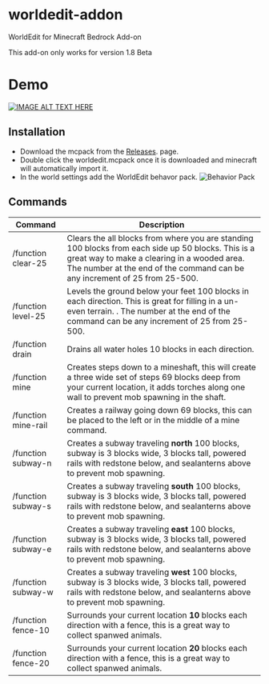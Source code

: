 # worldedit-addon
WorldEdit for Minecraft Bedrock Add-on

This add-on only works for version 1.8 Beta


# Demo
[![IMAGE ALT TEXT HERE](https://img.youtube.com/vi/wDF47_f8LyY/0.jpg)](https://www.youtube.com/watch?v=wDF47_f8LyY)

## Installation 
 - Download the mcpack from the [Releases](https://github.com/The-HeX/worldedit-addon/releases). page.
 - Double click the worldedit.mcpack once it is downloaded and minecraft will automatically import it.
 - In the world settings add the WorldEdit behavor pack. 
![Behavior Pack](https://user-images.githubusercontent.com/114692/48362687-cc662180-e669-11e8-866a-9a21a170ecb1.png)

## Commands

Command | Description 
------- | -----------
/function clear-25 | Clears the all blocks from where you are standing 100 blocks from each side up 50 blocks. This is a great way to make a clearing in a wooded area. The number at the end of the command can be any increment of 25 from 25-500.
/function level-25 | Levels the ground below your feet 100 blocks in each direction. This is great for filling in a un-even terrain. . The number at the end of the command can be any increment of 25 from 25-500.
/function drain | Drains all water holes 10 blocks in each direction.
/function mine | Creates steps down to a mineshaft, this will create a three wide set of steps 69 blocks deep from your current location, it adds torches along one wall to prevent mob spawning in the shaft.
/function mine-rail | Creates a railway going down 69 blocks, this can be placed to the left or in the middle of a mine command.
/function subway-n | Creates a subway traveling **north** 100 blocks, subway is 3 blocks wide, 3 blocks tall, powered rails with redstone below, and sealanterns above to prevent mob spawning.
/function subway-s | Creates a subway traveling **south** 100 blocks, subway is 3 blocks wide, 3 blocks tall, powered rails with redstone below, and sealanterns above to prevent mob spawning.
/function subway-e | Creates a subway traveling **east** 100 blocks, subway is 3 blocks wide, 3 blocks tall, powered rails with redstone below, and sealanterns above to prevent mob spawning.
/function subway-w | Creates a subway traveling **west** 100 blocks, subway is 3 blocks wide, 3 blocks tall, powered rails with redstone below, and sealanterns above to prevent mob spawning.
/function fence-10 | Surrounds your current location **10** blocks each direction with a fence, this is a great way to collect spanwed animals.
/function fence-20 | Surrounds your current location **20** blocks each direction with a fence, this is a great way to collect spanwed animals.


